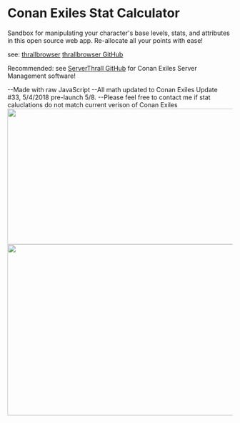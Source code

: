 # Conan Exiles Stat Calculator
Sandbox for manipulating your character's base levels, stats, and attributes in this open source web app.
Re-allocate all your points with ease!

see:  [thrallbrowser](http://thrallbrowser.com)
[thrallbrowser GitHub](http://github.com/Immotal/thrallbrowser)

Recommended: see  [ServerThrall GitHub](http://github.com/nullsoldier/serverthrall) for Conan Exiles Server Management software!

--Made with raw JavaScript
--All math updated to Conan Exiles Update #33, 5/4/2018 pre-launch 5/8.
--Please feel free to contact me if stat caluclations do not match current verison of Conan Exiles
<img src="https://raw.githubusercontent.com/Immotal/conan-stat-calc/master/design/conan-stat-calc-gif.gif" width="700" height="304">
<img src="https://raw.githubusercontent.com/Immotal/conan-stat-calc/master/design/conan-stat-calc-WIP.png" width="700" height="383">